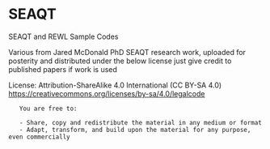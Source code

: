 # SEAQT
SEAQT and REWL Sample Codes 

Various from Jared McDonald PhD SEAQT research work, uploaded for posterity and distributed under the below license just give credit to published papers if work is used

  License: Attribution-ShareAlike 4.0 International (CC BY-SA 4.0)
		   https://creativecommons.org/licenses/by-sa/4.0/legalcode

	   You are free to:

	   - Share, copy and redistribute the material in any medium or format
	   - Adapt, transform, and build upon the material for any purpose, even commercially
